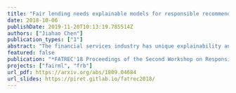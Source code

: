 ```yaml
---
title: "Fair lending needs explainable models for responsible recommendation"
date: 2018-10-06
publishDate: 2019-11-20T10:13:19.785514Z
authors: ["Jiahao Chen"]
publication_types: ["1"]
abstract: "The financial services industry has unique explainability and fairness challenges arising from compliance and ethical considerations in credit decisioning. These challenges complicate the use of model machine learning and artificial intelligence methods in business decision processes."
featured: false
publication: "*FATREC'18 Proceedings of the Second Workshop on Responsible Recommendation*"
projects: ["fairml", "frb"]
url_pdf: https://arxiv.org/abs/1809.04684
url_slides: https://piret.gitlab.io/fatrec2018/
---
```


